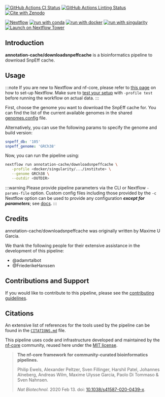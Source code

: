 [![GitHub Actions CI Status](https://github.com/annotation-cache/downloadsnpeffcache/workflows/nf-core%20CI/badge.svg)](https://github.com/annotation-cache/downloadsnpeffcache/actions?query=workflow%3A%22nf-core+CI%22)
[![GitHub Actions Linting Status](https://github.com/annotation-cache/downloadsnpeffcache/workflows/nf-core%20linting/badge.svg)](https://github.com/annotation-cache/downloadsnpeffcache/actions?query=workflow%3A%22nf-core+linting%22)[![Cite with Zenodo](http://img.shields.io/badge/DOI-10.5281/zenodo.XXXXXXX-1073c8?labelColor=000000)](https://doi.org/10.5281/zenodo.XXXXXXX)

[![Nextflow](https://img.shields.io/badge/nextflow%20DSL2-%E2%89%A523.04.0-23aa62.svg)](https://www.nextflow.io/)
[![run with conda](http://img.shields.io/badge/run%20with-conda-3EB049?labelColor=000000&logo=anaconda)](https://docs.conda.io/en/latest/)
[![run with docker](https://img.shields.io/badge/run%20with-docker-0db7ed?labelColor=000000&logo=docker)](https://www.docker.com/)
[![run with singularity](https://img.shields.io/badge/run%20with-singularity-1d355c.svg?labelColor=000000)](https://sylabs.io/docs/)
[![Launch on Nextflow Tower](https://img.shields.io/badge/Launch%20%F0%9F%9A%80-Nextflow%20Tower-%234256e7)](https://tower.nf/launch?pipeline=https://github.com/annotation-cache/downloadsnpeffcache)

## Introduction

**annotation-cache/downloadsnpeffcache** is a bioinformatics pipeline to download SnpEff cache.

## Usage

:::note
If you are new to Nextflow and nf-core, please refer to [this page](https://nf-co.re/docs/usage/installation) on how
to set-up Nextflow. Make sure to [test your setup](https://nf-co.re/docs/usage/introduction#how-to-run-a-pipeline)
with `-profile test` before running the workflow on actual data.
:::

First, choose the genome you want to download the SnpEff cache for. You can find the list of the current available genomes in the shared [genomes.config](https://github.com/annotation-cache/configs/blob/main/genomes.config) file.

Alternatively, you can use the following params to specify the genome and build version:

```yml
snpeff_db: '105'
snpeff_genome: 'GRCh38'
```

Now, you can run the pipeline using:

```bash
nextflow run annotation-cache/downloadsnpeffcache \
   -profile <docker/singularity/.../institute> \
   --genome GRCh38 \
   --outdir <OUTDIR>
```

:::warning
Please provide pipeline parameters via the CLI or Nextflow `-params-file` option. Custom config files including those
provided by the `-c` Nextflow option can be used to provide any configuration _**except for parameters**_;
see [docs](https://nf-co.re/usage/configuration#custom-configuration-files).
:::

## Credits

annotation-cache/downloadsnpeffcache was originally written by Maxime U Garcia.

We thank the following people for their extensive assistance in the development of this pipeline:

- @adamrtalbot
- @FriederikeHanssen

## Contributions and Support

If you would like to contribute to this pipeline, please see the [contributing guidelines](.github/CONTRIBUTING.md).

## Citations

<!-- TODO nf-core: Add citation for pipeline after first release. Uncomment lines below and update Zenodo doi and badge at the top of this file. -->
<!-- If you use  annotation-cache/downloadsnpeffcache for your analysis, please cite it using the following doi: [10.5281/zenodo.XXXXXX](https://doi.org/10.5281/zenodo.XXXXXX) -->

An extensive list of references for the tools used by the pipeline can be found in the [`CITATIONS.md`](CITATIONS.md) file.

This pipeline uses code and infrastructure developed and maintained by the [nf-core](https://nf-co.re) community, reused here under the [MIT license](https://github.com/nf-core/tools/blob/master/LICENSE).

> **The nf-core framework for community-curated bioinformatics pipelines.**
>
> Philip Ewels, Alexander Peltzer, Sven Fillinger, Harshil Patel, Johannes Alneberg, Andreas Wilm, Maxime Ulysse Garcia, Paolo Di Tommaso & Sven Nahnsen.
>
> _Nat Biotechnol._ 2020 Feb 13. doi: [10.1038/s41587-020-0439-x](https://dx.doi.org/10.1038/s41587-020-0439-x).
